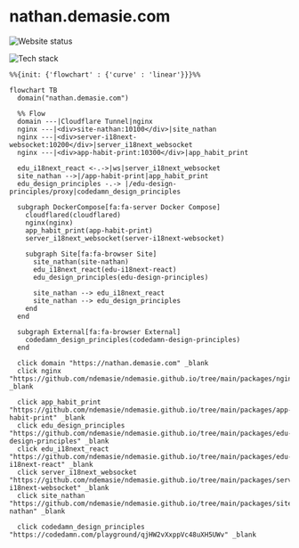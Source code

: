 # nathan.demasie.com

![Website status](https://img.shields.io/website-up-down-green-red/http/nathan.demasie.com.svg)

<!-- ![GitHub Workflow Status](https://img.shields.io/github/actions/workflow/status/ndemasie/ndemasie.github.io/deploy-ec2.yml) -->

![Tech stack](https://skillicons.dev/icons?i=docker,cloudflare,nginx,nodejs,ts,astro,svelte,react)

```mermaid
%%{init: {'flowchart' : {'curve' : 'linear'}}}%%

flowchart TB
  domain("nathan.demasie.com")

  %% Flow
  domain ---|Cloudflare Tunnel|nginx
  nginx ---|<div>site-nathan:10100</div>|site_nathan
  nginx ---|<div>server-i18next-websocket:10200</div>|server_i18next_websocket
  nginx ---|<div>app-habit-print:10300</div>|app_habit_print

  edu_i18next_react <-.->|ws|server_i18next_websocket
  site_nathan -->|/app-habit-print|app_habit_print
  edu_design_principles -.-> |/edu-design-principles/proxy|codedamn_design_principles

  subgraph DockerCompose[fa:fa-server Docker Compose]
    cloudflared(cloudflared)
    nginx(nginx)
    app_habit_print(app-habit-print)
    server_i18next_websocket(server-i18next-websocket)

    subgraph Site[fa:fa-browser Site]
      site_nathan(site-nathan)
      edu_i18next_react(edu-i18next-react)
      edu_design_principles(edu-design-principles)

      site_nathan --> edu_i18next_react
      site_nathan --> edu_design_principles
    end
  end

  subgraph External[fa:fa-browser External]
    codedamn_design_principles(codedamn-design-principles)
  end

  click domain "https://nathan.demasie.com" _blank
  click nginx "https://github.com/ndemasie/ndemasie.github.io/tree/main/packages/nginx" _blank

  click app_habit_print "https://github.com/ndemasie/ndemasie.github.io/tree/main/packages/app-habit-print" _blank
  click edu_design_principles "https://github.com/ndemasie/ndemasie.github.io/tree/main/packages/edu-design-principles" _blank
  click edu_i18next_react "https://github.com/ndemasie/ndemasie.github.io/tree/main/packages/edu-i18next-react" _blank
  click server_i18next_websocket "https://github.com/ndemasie/ndemasie.github.io/tree/main/packages/server-i18next-websocket" _blank
  click site_nathan "https://github.com/ndemasie/ndemasie.github.io/tree/main/packages/site-nathan" _blank

  click codedamn_design_principles "https://codedamn.com/playground/qjHW2vXxppVc48uXH5UWv" _blank
```
